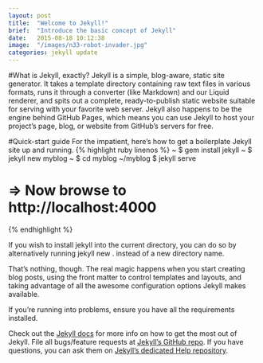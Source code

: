 ```yaml
---
layout: post
title:  "Welcome to Jekyll!"
brief:  "Introduce the basic concept of Jekyll"
date:   2015-08-18 10:12:38
image:  "/images/n33-robot-invader.jpg"
categories: jekyll update
---
```

#What is Jekyll, exactly?
Jekyll is a simple, blog-aware, static site generator. It takes a template directory containing raw text files in various formats, runs it through a converter (like Markdown) and our Liquid renderer, and spits out a complete, ready-to-publish static website suitable for serving with your favorite web server. Jekyll also happens to be the engine behind GitHub Pages, which means you can use Jekyll to host your project’s page, blog, or website from GitHub’s servers for free.

#Quick-start guide
For the impatient, here’s how to get a boilerplate Jekyll site up and running.
{% highlight ruby linenos %}
  ~ $ gem install jekyll
  ~ $ jekyll new myblog
  ~ $ cd myblog
  ~/myblog $ jekyll serve
  # => Now browse to http://localhost:4000
{% endhighlight %}

If you wish to install jekyll into the current directory, you can do so by alternatively running jekyll new . instead of a new directory name.

That’s nothing, though. The real magic happens when you start creating blog posts, using the front matter to control templates and layouts, and taking advantage of all the awesome configuration options Jekyll makes available.

If you’re running into problems, ensure you have all the requirements installed.

Check out the [Jekyll docs][jekyll] for more info on how to get the most out of Jekyll. File all bugs/feature requests at [Jekyll’s GitHub repo][jekyll-gh]. If you have questions, you can ask them on [Jekyll’s dedicated Help repository][jekyll-help].

[jekyll]:      http://jekyllrb.com
[jekyll-gh]:   https://github.com/jekyll/jekyll
[jekyll-help]: https://github.com/jekyll/jekyll-help
